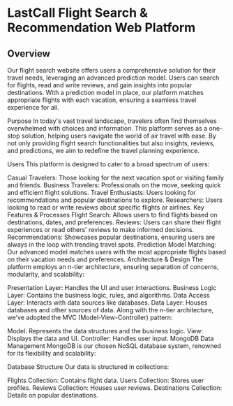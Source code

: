 # LastCall Flight Search & Recommendation Web Platform 
## Overview
Our flight search website offers users a comprehensive solution for their travel needs, leveraging an advanced prediction model. Users can search for flights, read and write reviews, and gain insights into popular destinations. With a prediction model in place, our platform matches appropriate flights with each vacation, ensuring a seamless travel experience for all.

Purpose
In today's vast travel landscape, travelers often find themselves overwhelmed with choices and information. This platform serves as a one-stop solution, helping users navigate the world of air travel with ease. By not only providing flight search functionalities but also insights, reviews, and predictions, we aim to redefine the travel planning experience.

Users
This platform is designed to cater to a broad spectrum of users:

Casual Travelers: Those looking for the next vacation spot or visiting family and friends.
Business Travelers: Professionals on the move, seeking quick and efficient flight solutions.
Travel Enthusiasts: Users looking for recommendations and popular destinations to explore.
Researchers: Users looking to read or write reviews about specific flights or airlines.
Key Features & Processes
Flight Search: Allows users to find flights based on destinations, dates, and preferences.
Reviews: Users can share their flight experiences or read others' reviews to make informed decisions.
Recommendations: Showcases popular destinations, ensuring users are always in the loop with trending travel spots.
Prediction Model Matching: Our advanced model matches users with the most appropriate flights based on their vacation needs and preferences.
Architecture & Design
The platform employs an n-tier architecture, ensuring separation of concerns, modularity, and scalability:

Presentation Layer: Handles the UI and user interactions.
Business Logic Layer: Contains the business logic, rules, and algorithms.
Data Access Layer: Interacts with data sources like databases.
Data Layer: Houses databases and other sources of data.
Along with the n-tier architecture, we've adopted the MVC (Model-View-Controller) pattern:

Model: Represents the data structures and the business logic.
View: Displays the data and UI.
Controller: Handles user input.
MongoDB Data Management
MongoDB is our chosen NoSQL database system, renowned for its flexibility and scalability:

Database Structure
Our data is structured in collections:

Flights Collection: Contains flight data.
Users Collection: Stores user profiles.
Reviews Collection: Houses user reviews.
Destinations Collection: Details on popular destinations.
